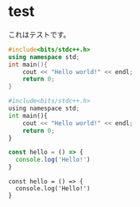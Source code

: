 # test
これはテストです。

```cpp
#include<bits/stdc++.h>
using namespace std;
int main(){
    cout << "Hello world!" << endl;
    return 0;
}
```

```python
#include<bits/stdc++.h>
using namespace std;
int main(){
    cout << "Hello world!" << endl;
    return 0;
}
```

```typescript
const hello = () => {
  console.log('Hello!')
}
```

```
const hello = () => {
  console.log('Hello!')
}
```